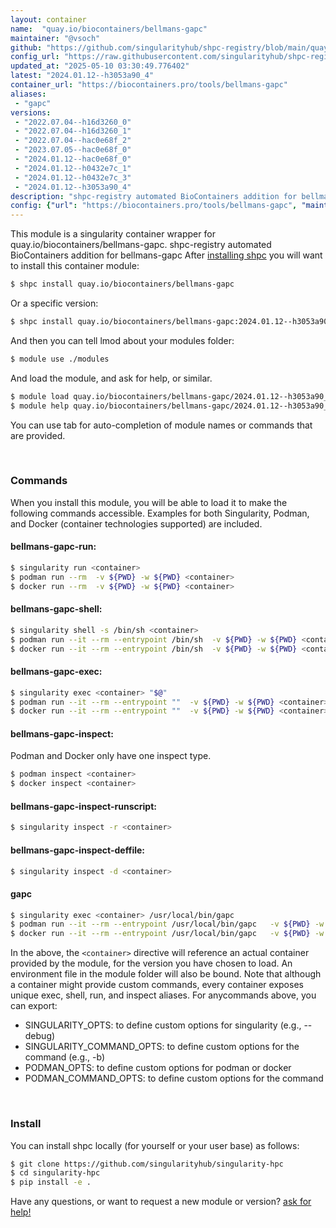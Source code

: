 ```yaml
---
layout: container
name:  "quay.io/biocontainers/bellmans-gapc"
maintainer: "@vsoch"
github: "https://github.com/singularityhub/shpc-registry/blob/main/quay.io/biocontainers/bellmans-gapc/container.yaml"
config_url: "https://raw.githubusercontent.com/singularityhub/shpc-registry/main/quay.io/biocontainers/bellmans-gapc/container.yaml"
updated_at: "2025-05-10 03:30:49.776402"
latest: "2024.01.12--h3053a90_4"
container_url: "https://biocontainers.pro/tools/bellmans-gapc"
aliases:
 - "gapc"
versions:
 - "2022.07.04--h16d3260_0"
 - "2022.07.04--h16d3260_1"
 - "2022.07.04--hac0e68f_2"
 - "2023.07.05--hac0e68f_0"
 - "2024.01.12--hac0e68f_0"
 - "2024.01.12--h0432e7c_1"
 - "2024.01.12--h0432e7c_3"
 - "2024.01.12--h3053a90_4"
description: "shpc-registry automated BioContainers addition for bellmans-gapc"
config: {"url": "https://biocontainers.pro/tools/bellmans-gapc", "maintainer": "@vsoch", "description": "shpc-registry automated BioContainers addition for bellmans-gapc", "latest": {"2024.01.12--h3053a90_4": "sha256:ba4a4b5251884dad1a6aa5644a59086dde15e5b08a40fc1b06cf3555628e7fe8"}, "tags": {"2022.07.04--h16d3260_0": "sha256:855d0499991c6977e7e904c86c0ac1cff89ac6a0386e719b0635dc71c366520b", "2022.07.04--h16d3260_1": "sha256:d3687cbcc0a8a48f7a328c6e1b6bdb3e76000b3c3c165faea609d4de96c3c319", "2022.07.04--hac0e68f_2": "sha256:f341ee1cf4c49a4ed8c45b17c09e5122597475a92e8b8d0bc4bf88cfd9e3cc83", "2023.07.05--hac0e68f_0": "sha256:c8b9a19590d103a8cdc51a99ad7aace89d13968b795798f359e7f8e39abc86a6", "2024.01.12--hac0e68f_0": "sha256:dfee14f73e761687d795568a97d422f47b828f1c857b006fae4e20983ec656bb", "2024.01.12--h0432e7c_1": "sha256:b831ab4e1db31f3e014f51c0c2c086f37dbca046bfb70406f72905d0f6c8e731", "2024.01.12--h0432e7c_3": "sha256:f65487341a5a4287d73c88f751820062b782e2b4aee2fd9b03c2e8acaf58e5f8", "2024.01.12--h3053a90_4": "sha256:ba4a4b5251884dad1a6aa5644a59086dde15e5b08a40fc1b06cf3555628e7fe8"}, "docker": "quay.io/biocontainers/bellmans-gapc", "aliases": {"gapc": "/usr/local/bin/gapc"}}
---
```


This module is a singularity container wrapper for quay.io/biocontainers/bellmans-gapc.
shpc-registry automated BioContainers addition for bellmans-gapc
After [installing shpc](#install) you will want to install this container module:


```bash
$ shpc install quay.io/biocontainers/bellmans-gapc
```

Or a specific version:

```bash
$ shpc install quay.io/biocontainers/bellmans-gapc:2024.01.12--h3053a90_4
```

And then you can tell lmod about your modules folder:

```bash
$ module use ./modules
```

And load the module, and ask for help, or similar.

```bash
$ module load quay.io/biocontainers/bellmans-gapc/2024.01.12--h3053a90_4
$ module help quay.io/biocontainers/bellmans-gapc/2024.01.12--h3053a90_4
```

You can use tab for auto-completion of module names or commands that are provided.

<br>

### Commands

When you install this module, you will be able to load it to make the following commands accessible.
Examples for both Singularity, Podman, and Docker (container technologies supported) are included.

#### bellmans-gapc-run:

```bash
$ singularity run <container>
$ podman run --rm  -v ${PWD} -w ${PWD} <container>
$ docker run --rm  -v ${PWD} -w ${PWD} <container>
```

#### bellmans-gapc-shell:

```bash
$ singularity shell -s /bin/sh <container>
$ podman run --it --rm --entrypoint /bin/sh  -v ${PWD} -w ${PWD} <container>
$ docker run --it --rm --entrypoint /bin/sh  -v ${PWD} -w ${PWD} <container>
```

#### bellmans-gapc-exec:

```bash
$ singularity exec <container> "$@"
$ podman run --it --rm --entrypoint ""  -v ${PWD} -w ${PWD} <container> "$@"
$ docker run --it --rm --entrypoint ""  -v ${PWD} -w ${PWD} <container> "$@"
```

#### bellmans-gapc-inspect:

Podman and Docker only have one inspect type.

```bash
$ podman inspect <container>
$ docker inspect <container>
```

#### bellmans-gapc-inspect-runscript:

```bash
$ singularity inspect -r <container>
```

#### bellmans-gapc-inspect-deffile:

```bash
$ singularity inspect -d <container>
```


#### gapc

```bash
$ singularity exec <container> /usr/local/bin/gapc
$ podman run --it --rm --entrypoint /usr/local/bin/gapc   -v ${PWD} -w ${PWD} <container> -c " $@"
$ docker run --it --rm --entrypoint /usr/local/bin/gapc   -v ${PWD} -w ${PWD} <container> -c " $@"
```



In the above, the `<container>` directive will reference an actual container provided
by the module, for the version you have chosen to load. An environment file in the
module folder will also be bound. Note that although a container
might provide custom commands, every container exposes unique exec, shell, run, and
inspect aliases. For anycommands above, you can export:

 - SINGULARITY_OPTS: to define custom options for singularity (e.g., --debug)
 - SINGULARITY_COMMAND_OPTS: to define custom options for the command (e.g., -b)
 - PODMAN_OPTS: to define custom options for podman or docker
 - PODMAN_COMMAND_OPTS: to define custom options for the command

<br>

### Install

You can install shpc locally (for yourself or your user base) as follows:

```bash
$ git clone https://github.com/singularityhub/singularity-hpc
$ cd singularity-hpc
$ pip install -e .
```

Have any questions, or want to request a new module or version? [ask for help!](https://github.com/singularityhub/singularity-hpc/issues)